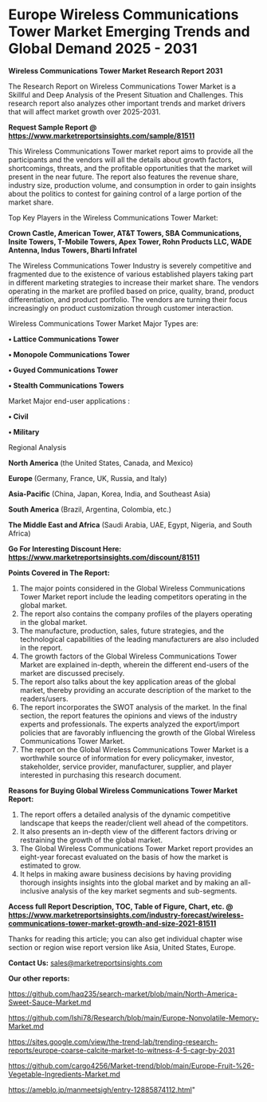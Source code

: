  # Europe Wireless Communications Tower Market Emerging Trends and Global Demand 2025 - 2031

<strong>Wireless Communications Tower Market Research Report 2031</strong>

The Research Report on Wireless Communications Tower Market is a Skillful and Deep Analysis of the Present Situation and Challenges. This research report also analyzes other important trends and market drivers that will affect market growth over 2025-2031.

<strong>Request Sample Report @ <a href=https://www.marketreportsinsights.com/sample/81511>https://www.marketreportsinsights.com/sample/81511</a></strong>

This Wireless Communications Tower market report aims to provide all the participants and the vendors will all the details about growth factors, shortcomings, threats, and the profitable opportunities that the market will present in the near future. The report also features the revenue share, industry size, production volume, and consumption in order to gain insights about the politics to contest for gaining control of a large portion of the market share.

Top Key Players in the Wireless Communications Tower Market:

<strong>Crown Castle, American Tower, AT&T Towers, SBA Communications, Insite Towers, T-Mobile Towers, Apex Tower, Rohn Products LLC, WADE Antenna, Indus Towers, Bharti Infratel</strong>

The Wireless Communications Tower Industry is severely competitive and fragmented due to the existence of various established players taking part in different marketing strategies to increase their market share. The vendors operating in the market are profiled based on price, quality, brand, product differentiation, and product portfolio. The vendors are turning their focus increasingly on product customization through customer interaction.

Wireless Communications Tower Market Major Types are:

<strong>• Lattice Communications Tower

• Monopole Communications Tower

• Guyed Communications Tower

• Stealth Communications Towers</strong>

Market Major end-user applications :

<strong>• Civil

• Military</strong>

Regional Analysis

</u><strong><b>North America</b></strong> (the United States, Canada, and Mexico)

<strong><b>Europe </b></strong>(Germany, France, UK, Russia, and Italy)

<strong><b>Asia-Pacific</b></strong> (China, Japan, Korea, India, and Southeast Asia)

<strong><b>South America</b></strong> (Brazil, Argentina, Colombia, etc.)

<strong><b>The Middle East and Africa</b></strong> (Saudi Arabia, UAE, Egypt, Nigeria, and South Africa)

<strong>Go For Interesting Discount Here: <a href=https://www.marketreportsinsights.com/discount/81511>https://www.marketreportsinsights.com/discount/81511</a></strong>

<strong>Points Covered in The Report:</strong>
<ol>
  <li>The major points considered in the Global Wireless Communications Tower Market report include the leading competitors operating in the global market.</li>
  <li>The report also contains the company profiles of the players operating in the global market.</li>
  <li>The manufacture, production, sales, future strategies, and the technological capabilities of the leading manufacturers are also included in the report.</li>
  <li>The growth factors of the Global Wireless Communications Tower Market are explained in-depth, wherein the different end-users of the market are discussed precisely.</li>
  <li>The report also talks about the key application areas of the global market, thereby providing an accurate description of the market to the readers/users.</li>
  <li>The report incorporates the SWOT analysis of the market. In the final section, the report features the opinions and views of the industry experts and professionals. The experts analyzed the export/import policies that are favorably influencing the growth of the Global Wireless Communications Tower Market.</li>
  <li>The report on the Global Wireless Communications Tower Market is a worthwhile source of information for every policymaker, investor, stakeholder, service provider, manufacturer, supplier, and player interested in purchasing this research document.</li>
</ol>
<strong>Reasons for Buying Global Wireless Communications Tower Market Report:</strong>

<ol>
  <li>The report offers a detailed analysis of the dynamic competitive landscape that keeps the reader/client well ahead of the competitors.</li>
  <li>It also presents an in-depth view of the different factors driving or restraining the growth of the global market.</li>
  <li>The Global Wireless Communications Tower Market report provides an eight-year forecast evaluated on the basis of how the market is estimated to grow.</li>
  <li>It helps in making aware business decisions by having providing thorough insights insights into the global market and by making an all-inclusive analysis of the key market segments and sub-segments.</li>
</ol>
<strong>Access full Report Description, TOC, Table of Figure, Chart, etc. @ <a href=https://www.marketreportsinsights.com/industry-forecast/wireless-communications-tower-market-growth-and-size-2021-81511>https://www.marketreportsinsights.com/industry-forecast/wireless-communications-tower-market-growth-and-size-2021-81511</a></strong>


Thanks for reading this article; you can also get individual chapter wise section or region wise report version like Asia, United States, Europe.

<strong>Contact Us:</strong>
sales@marketreportsinsights.com

<strong>Our other reports:</strong>

<a href=https://github.com/haq235/search-market/blob/main/North-America-Sweet-Sauce-Market.md>https://github.com/haq235/search-market/blob/main/North-America-Sweet-Sauce-Market.md</a>

<a href=https://github.com/Ishi78/Research/blob/main/Europe-Nonvolatile-Memory-Market.md>https://github.com/Ishi78/Research/blob/main/Europe-Nonvolatile-Memory-Market.md</a>

<a href=https://sites.google.com/view/the-trend-lab/trending-research-reports/europe-coarse-calcite-market-to-witness-4-5-cagr-by-2031>https://sites.google.com/view/the-trend-lab/trending-research-reports/europe-coarse-calcite-market-to-witness-4-5-cagr-by-2031</a>

<a href=https://github.com/cargo4256/Market-trend/blob/main/Europe-Fruit-%26-Vegetable-Ingredients-Market.md>https://github.com/cargo4256/Market-trend/blob/main/Europe-Fruit-%26-Vegetable-Ingredients-Market.md</a>

<a href=https://ameblo.jp/manmeetsigh/entry-12885874112.html>https://ameblo.jp/manmeetsigh/entry-12885874112.html</a>"
